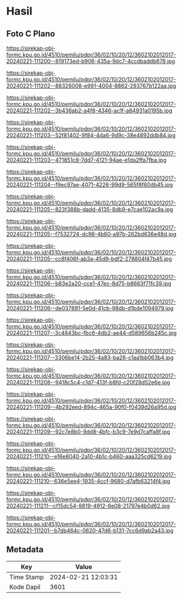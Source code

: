 # Hasil

## Foto C Plano

https://sirekap-obj-formc.kpu.go.id/4510/pemilu/pdpr/36/02/10/20/12/3602102012017-20240221-111200--819173ed-b906-435a-9dc7-4ccdbaddb678.jpg

https://sirekap-obj-formc.kpu.go.id/4510/pemilu/pdpr/36/02/10/20/12/3602102012017-20240221-111202--88326008-e991-4004-8862-293767b122aa.jpg

https://sirekap-obj-formc.kpu.go.id/4510/pemilu/pdpr/36/02/10/20/12/3602102012017-20240221-111202--3b436ab2-a4f8-4346-ac1f-a84931a0195b.jpg

https://sirekap-obj-formc.kpu.go.id/4510/pemilu/pdpr/36/02/10/20/12/3602102012017-20240221-111203--52f81402-9f84-4da6-9d9c-38e4892ddb84.jpg

https://sirekap-obj-formc.kpu.go.id/4510/pemilu/pdpr/36/02/10/20/12/3602102012017-20240221-111203--471851c8-7dd7-4121-94ae-e1da2ffa7fba.jpg

https://sirekap-obj-formc.kpu.go.id/4510/pemilu/pdpr/36/02/10/20/12/3602102012017-20240221-111204--f9ec97ae-4071-4226-99d9-565f8f80db45.jpg

https://sirekap-obj-formc.kpu.go.id/4510/pemilu/pdpr/36/02/10/20/12/3602102012017-20240221-111205--823f388b-dadd-4135-8db9-e7cae102ac9a.jpg

https://sirekap-obj-formc.kpu.go.id/4510/pemilu/pdpr/36/02/10/20/12/3602102012017-20240221-111205--f7532724-dc98-4b60-a97b-262bd636e48d.jpg

https://sirekap-obj-formc.kpu.go.id/4510/pemilu/pdpr/36/02/10/20/12/3602102012017-20240221-111205--cc8f406f-ab3a-45d9-bdf2-278804f47b45.jpg

https://sirekap-obj-formc.kpu.go.id/4510/pemilu/pdpr/36/02/10/20/12/3602102012017-20240221-111206--b83e2a20-cce1-47ec-8d75-b8663f71fc39.jpg

https://sirekap-obj-formc.kpu.go.id/4510/pemilu/pdpr/36/02/10/20/12/3602102012017-20240221-111206--de037891-5e0d-41cb-98db-d1bde1094979.jpg

https://sirekap-obj-formc.kpu.go.id/4510/pemilu/pdpr/36/02/10/20/12/3602102012017-20240221-111207--3c4843bc-fbc6-4db2-ae44-d589656b245c.jpg

https://sirekap-obj-formc.kpu.go.id/4510/pemilu/pdpr/36/02/10/20/12/3602102012017-20240221-111207--3306be14-2b25-4a83-ba26-c1aa1bb063b4.jpg

https://sirekap-obj-formc.kpu.go.id/4510/pemilu/pdpr/36/02/10/20/12/3602102012017-20240221-111208--9418c5c4-c1d7-413f-b8fd-c20f28d52e6e.jpg

https://sirekap-obj-formc.kpu.go.id/4510/pemilu/pdpr/36/02/10/20/12/3602102012017-20240221-111209--4b292eed-894c-465a-90f0-f0439d26a95d.jpg

https://sirekap-obj-formc.kpu.go.id/4510/pemilu/pdpr/36/02/10/20/12/3602102012017-20240221-111209--92c7e8b0-9dd8-4bfc-b3c9-7e9d7caffa8f.jpg

https://sirekap-obj-formc.kpu.go.id/4510/pemilu/pdpr/36/02/10/20/12/3602102012017-20240221-111210--e16e8040-2a10-4b1c-b460-aaa325cd6219.jpg

https://sirekap-obj-formc.kpu.go.id/4510/pemilu/pdpr/36/02/10/20/12/3602102012017-20240221-111210--636e5ee4-1935-4ccf-9680-d7afb63214f4.jpg

https://sirekap-obj-formc.kpu.go.id/4510/pemilu/pdpr/36/02/10/20/12/3602102012017-20240221-111211--cf15dc54-8819-4912-8e08-21797e4b0d62.jpg

https://sirekap-obj-formc.kpu.go.id/4510/pemilu/pdpr/36/02/10/20/12/3602102012017-20240221-111201--b7db464c-0620-47d6-b131-7cc6d9ab2a43.jpg


## Metadata

| Key        | Value               |
| ---------- | ------------------- |
| Time Stamp | 2024-02-21 12:03:31 |
| Kode Dapil | 3601                |



